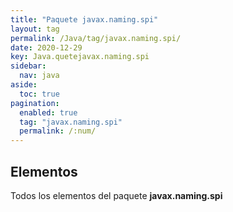 ```yaml
---
title: "Paquete javax.naming.spi"
layout: tag
permalink: /Java/tag/javax.naming.spi/
date: 2020-12-29
key: Java.quetejavax.naming.spi
sidebar: 
  nav: java
aside: 
  toc: true
pagination: 
  enabled: true
  tag: "javax.naming.spi"
  permalink: /:num/
---
```


<h2>Elementos</h2>
Todos los elementos del paquete <strong>javax.naming.spi</strong>
